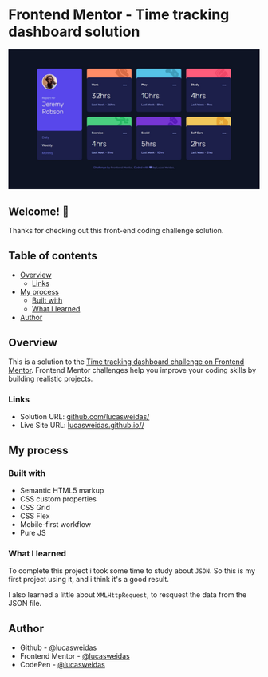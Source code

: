 # Frontend Mentor - Time tracking dashboard solution

![Preview for the ](./preview/desktop-preview.jpg)

## Welcome! 👋

Thanks for checking out this front-end coding challenge solution.

## Table of contents
- [Overview](#overview)
  - [Links](#links)
- [My process](#my-process)
  - [Built with](#built-with)
  - [What I learned](#what-i-learned)
- [Author](#author)

## Overview

This is a solution to the [Time tracking dashboard challenge on Frontend Mentor](https://www.frontendmentor.io/challenges/time-tracking-dashboard-UIQ7167Jw). Frontend Mentor challenges help you improve your coding skills by building realistic projects.

### Links

- Solution URL: [github.com/lucasweidas/](https://github.com/lucasweidas/)
- Live Site URL: [lucasweidas.github.io//](https://lucasweidas.github.io//)

## My process

### Built with

- Semantic HTML5 markup
- CSS custom properties
- CSS Grid
- CSS Flex
- Mobile-first workflow
- Pure JS

### What I learned

To complete this project i took some time to study about `JSON`. So this is my first project using it, and i think it's a good result.

I also learned a little about `XMLHttpRequest`, to resquest the data from the JSON file.

## Author

- Github - [@lucasweidas](https://github.com/LucasWeidas)
- Frontend Mentor - [@lucasweidas](https://www.frontendmentor.io/profile/lucasweidas)
- CodePen - [@lucasweidas](https://codepen.io/lucasweidas)
